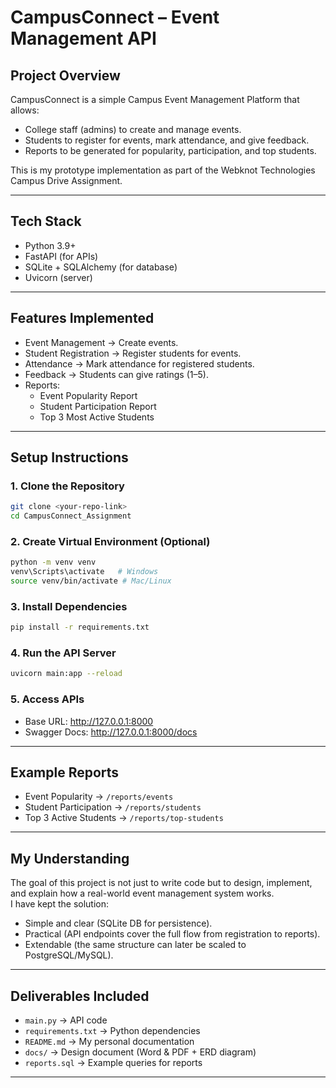 # CampusConnect – Event Management API

## Project Overview
CampusConnect is a simple Campus Event Management Platform that allows:
- College staff (admins) to create and manage events.
- Students to register for events, mark attendance, and give feedback.
- Reports to be generated for popularity, participation, and top students.

This is my prototype implementation as part of the Webknot Technologies Campus Drive Assignment.

---

## Tech Stack
- Python 3.9+
- FastAPI (for APIs)
- SQLite + SQLAlchemy (for database)
- Uvicorn (server)

---

## Features Implemented
- Event Management → Create events.
- Student Registration → Register students for events.
- Attendance → Mark attendance for registered students.
- Feedback → Students can give ratings (1–5).
- Reports:
  - Event Popularity Report
  - Student Participation Report
  - Top 3 Most Active Students

---

## Setup Instructions

### 1. Clone the Repository
```bash
git clone <your-repo-link>
cd CampusConnect_Assignment
```

### 2. Create Virtual Environment (Optional)
```bash
python -m venv venv
venv\Scripts\activate   # Windows
source venv/bin/activate # Mac/Linux
```

### 3. Install Dependencies
```bash
pip install -r requirements.txt
```

### 4. Run the API Server
```bash
uvicorn main:app --reload
```

### 5. Access APIs
- Base URL: http://127.0.0.1:8000
- Swagger Docs: http://127.0.0.1:8000/docs

---

## Example Reports
- Event Popularity → `/reports/events`
- Student Participation → `/reports/students`
- Top 3 Active Students → `/reports/top-students`

---

## My Understanding
The goal of this project is not just to write code but to design, implement, and explain how a real-world event management system works.  
I have kept the solution:
- Simple and clear (SQLite DB for persistence).
- Practical (API endpoints cover the full flow from registration to reports).
- Extendable (the same structure can later be scaled to PostgreSQL/MySQL).

---

## Deliverables Included
- `main.py` → API code  
- `requirements.txt` → Python dependencies  
- `README.md` → My personal documentation  
- `docs/` → Design document (Word & PDF + ERD diagram)  
- `reports.sql` → Example queries for reports  

---



